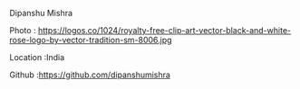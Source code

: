 Dipanshu Mishra

Photo : https://logos.co/1024/royalty-free-clip-art-vector-black-and-white-rose-logo-by-vector-tradition-sm-8006.jpg

Location :India

Github :https://github.com/dipanshumishra
